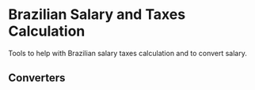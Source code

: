 # Brazilian Salary and Taxes Calculation

Tools to help with Brazilian salary taxes calculation and to convert salary.

## Converters
